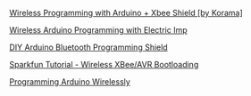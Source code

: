 [Wireless Programming with Arduino + Xbee Shield [by Korama]](http://www.cooking-hacks.com/blog/wireless-programming-with-arduino-xbee-shield-by-korama)

[Wireless Arduino Programming with Electric Imp](https://learn.sparkfun.com/tutorials/wireless-arduino-programming-with-electric-imp)

[DIY Arduino Bluetooth Programming Shield](http://makezine.com/projects/diy-arduino-bluetooth-programming-shield/)

[Sparkfun Tutorial - Wireless XBee/AVR Bootloading](https://www.sparkfun.com/tutorials/122)

[Programming Arduino Wirelessly](http://www.faludi.com/itp_coursework/meshnetworking/XBee/XBee_program_Arduino_wireless.html)
